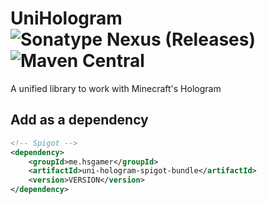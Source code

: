 # UniHologram ![Sonatype Nexus (Releases)](https://img.shields.io/nexus/r/me.hsgamer/uni-hologram?color=lime&server=https%3A%2F%2Fs01.oss.sonatype.org%2F) ![Maven Central](https://img.shields.io/maven-central/v/me.hsgamer/uni-hologram) 
A unified library to work with Minecraft's Hologram

## Add as a dependency
```xml
<!-- Spigot -->
<dependency>
    <groupId>me.hsgamer</groupId>
    <artifactId>uni-hologram-spigot-bundle</artifactId>
    <version>VERSION</version>
</dependency>
```
